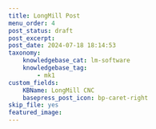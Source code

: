 ```yaml
---
title: LongMill Post
menu_order: 4
post_status: draft
post_excerpt: 
post_date: 2024-07-18 18:14:53
taxonomy:
    knowledgebase_cat: lm-software
    knowledgebase_tag:
        - mk1
custom_fields:
    KBName: LongMill CNC
    basepress_post_icon: bp-caret-right
skip_file: yes
featured_image: 
---
```


